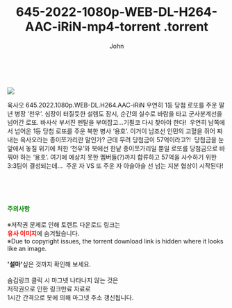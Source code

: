 ﻿---
layout: post
title:  "                   645-2022-1080p-WEB-DL-H264-AAC-iRiN-mp4-torrent                .torrent"
author: John
categories: [ 애니/만화 ]
tags: [  ]
image: https://torrentrj58.com/uploadfile/full/55b7219da3013990d820c063355e009cc5745606.jpg 
description: "                   645-2022-1080p-WEB-DL-H264-AAC-iRiN-mp4-torrent                 torrent 정보 공유"
toc: true
toc_sticky: true
---

<br>
<p><img src="https://torrentrj58.com/uploadfile/full/55b7219da3013990d820c063355e009cc5745606.jpg"/></p>
 육사오 645.2022.1080p.WEB-DL.H264.AAC-iRiN 우연히 1등 당첨 로또를 주운 말년 병장 ‘천우’. 심장이 터질듯한 설렘도 잠시, 순간의 실수로 바람을 타고 군사분계선을 넘어간 로또. 바사삭 부서진 멘탈을 부여잡고…기필코 다시 찾아야 한다!  우연히 남쪽에서 넘어온 1등 당첨 로또를 주운 북한 병사 ‘용호’. 이거이 남조선 인민의 고혈을 쥐어 짜내는 육사오라는 종이쪼가리란 말인가? 근데 무려 당첨금이 57억이라고?!  당첨금을 눈앞에서 놓칠 위기에 처한 ‘천우’와 북에선 한낱 종이쪼가리일 뿐일 로또를 당첨금으로 바꿔야 하는 ‘용호’. 여기에 예상치 못한 멤버들(?)까지 합류하고 57억을 사수하기 위한 3:3팀이 결성되는데…  주운 자 VS 또 주운 자 아슬아슬 선 넘는 지분 협상이 시작된다! 
    
<br><br><br>
<p data-ke-size="size16"><b><span style="color: green;">주의사항</span></b><br /><br />※저작권 문제로 인해 토렌트 다운로드 링크는<br /><b><span style="color: red;">유사 이미지</span></b>에 숨겨뒀습니다.<br />※Due to copyright issues, the torrent download link is hidden where it looks like an image.<br /><br /><b>'설마'</b>싶은 것까지 확인해 보세요.<br /><br />숨김링크 클릭 시 마그넷 나타나지 않는 것은<br />저작권으로 인한 링크만료 자료로<br />1시간 간격으로 봇에 의해 마그넷 주소 갱신됩니다.</p>
